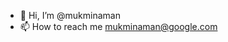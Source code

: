 - 👋 Hi, I’m @mukminaman
- 📫 How to reach me mukminaman@google.com

<!---
mukminaman/mukminaman is a ✨ special ✨ repository because its `README.md` (this file) appears on your GitHub profile.
You can click the Preview link to take a look at your changes.
--->
